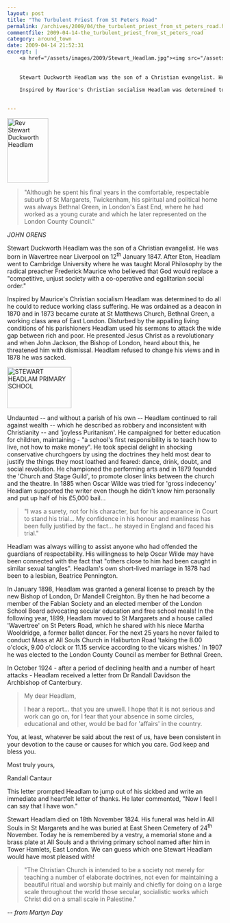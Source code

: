```yaml
---
layout: post
title: "The Turbulent Priest from St Peters Road"
permalink: /archives/2009/04/the_turbulent_priest_from_st_peters_road.html
commentfile: 2009-04-14-the_turbulent_priest_from_st_peters_road
category: around_town
date: 2009-04-14 21:52:31
excerpt: |
    <a href="/assets/images/2009/Stewart_Headlam.jpg"><img src="/assets/images/2009/Stewart_Headlam-thumb.jpg" width="96" height="150" alt="Rev Stewart Duckworth Headlam" class="photo right" /></a>
    
    
    Stewart Duckworth Headlam was the son of a Christian evangelist. He was born in Wavertree near Liverpool on 12<sup>th</sup> January 1847. After Eton, Headlam went to Cambridge University where he was taught Moral Philosophy by the radical preacher Frederick Maurice who believed that God would replace a "competitive, unjust society with a co-operative and egalitarian social order."
    
    Inspired by Maurice's Christian socialism Headlam was determined to do all he could to reduce working class suffering. He was ordained as a deacon in 1870 and in 1873 became curate at St Matthews Church, Bethnal Green, a working class area of East London. Disturbed by the appalling living conditions of his parishioners Headlam used his sermons to attack the wide gap between rich and poor. He presented Jesus Christ as a revolutionary and when John Jackson, the Bishop of London, heard about this, he threatened him with dismissal. Headlam refused to change his views and in 1878 he was sacked.
    

---
```


<a href="/assets/images/2009/Stewart_Headlam.jpg"><img src="/assets/images/2009/Stewart_Headlam-thumb.jpg" width="96" height="150" alt="Rev Stewart Duckworth Headlam" class="photo right" /></a>

> "Although he spent his final years in the comfortable, respectable suburb of St Margarets, Twickenham, his spiritual and political home was always Bethnal Green, in London's East End, where he had worked as a young curate and which he later represented on the London County Council."

<cite>JOHN ORENS</cite>

Stewart Duckworth Headlam was the son of a Christian evangelist. He was born in Wavertree near Liverpool on 12<sup>th</sup> January 1847. After Eton, Headlam went to Cambridge University where he was taught Moral Philosophy by the radical preacher Frederick Maurice who believed that God would replace a "competitive, unjust society with a co-operative and egalitarian social order."

Inspired by Maurice's Christian socialism Headlam was determined to do all he could to reduce working class suffering. He was ordained as a deacon in 1870 and in 1873 became curate at St Matthews Church, Bethnal Green, a working class area of East London. Disturbed by the appalling living conditions of his parishioners Headlam used his sermons to attack the wide gap between rich and poor. He presented Jesus Christ as a revolutionary and when John Jackson, the Bishop of London, heard about this, he threatened him with dismissal. Headlam refused to change his views and in 1878 he was sacked.

<a href="/assets/images/2009/schoolentrance003_000.jpg"><img src="/assets/images/2009/schoolentrance003_000-thumb.jpg" width="150" height="96" alt="STEWART HEADLAM PRIMARY SCHOOL" class="photo right" /></a>

Undaunted -- and without a parish of his own -- Headlam continued to rail against wealth -- which he described as robbery and inconsistent with Christianity -- and 'joyless Puritanism'. He campaigned for better education for children, maintaining - "a school's first responsibility is to teach how to live, not how to make money". He took special delight in shocking conservative churchgoers by using the doctrines they held most dear to justify the things they most loathed and feared: dance, drink, doubt, and social revolution. He championed the performing arts and in 1879 founded the 'Church and Stage Guild', to promote closer links between the church and the theatre. In 1885 when Oscar Wilde was tried for 'gross indecency' Headlam supported the writer even though he didn't know him personally and put up half of his £5,000 bail...

> "I was a surety, not for his character, but for his appearance in Court to stand his trial... My confidence in his honour and manliness has been fully justified by the fact... he stayed in England and faced his trial."

Headlam was always willing to assist anyone who had offended the guardians of respectability. His willingness to help Oscar Wilde may have been connected with the fact that "others close to him had been caught in similar sexual tangles". Headlam's own short-lived marriage in 1878 had been to a lesbian, Beatrice Pennington.

In January 1898, Headlam was granted a general license to preach by the new Bishop of London, Dr Mandell Creighton. By then he had become a member of the Fabian Society and an elected member of the London School Board advocating secular education and free school meals! In the following year, 1899, Headlam moved to St Margarets and a house called 'Wavertree' on St Peters Road, which he shared with his niece Martha Wooldridge, a former ballet dancer. For the next 25 years he never failed to conduct Mass at All Souls Church in Haliburton Road 'taking the 8.00 o'clock, 9.00 o'clock or 11.15 service according to the vicars wishes.' In 1907 he was elected to the London County Council as member for Bethnal Green.

In October 1924 - after a period of declining health and a number of heart attacks - Headlam received a letter from Dr Randall Davidson the Archbishop of Canterbury.

> My dear Headlam,
> 
> I hear a report... that you are unwell. I hope that it is not serious and work can go on, for I fear that your absence in some circles, educational and other, would be bad for 'affairs' in the country.

You, at least, whatever be said about the rest of us, have been consistent in your devotion to the cause or causes for which you care. God keep and bless you.

Most truly yours,

Randall Cantaur

This letter prompted Headlam to jump out of his sickbed and write an immediate and heartfelt letter of thanks. He later commented, "Now I feel I can say that I have won."

Stewart Headlam died on 18th November 1824. His funeral was held in All Souls in St Margarets and he was buried at East Sheen Cemetery of 24<sup>th</sup> November. Today he is remembered by a vestry, a memorial stone and a brass plate at All Souls and a thriving primary school named after him in Tower Hamlets, East London. We can guess which one Stewart Headlam would have most pleased with!

> "The Christian Church is intended to be a society not merely for teaching a number of elaborate doctrines, not even for maintaining a beautiful ritual and worship but mainly and chiefly for doing on a large scale throughout the world those secular, socialistic works which Christ did on a small scale in Palestine."

<cite>-- from Martyn Day</cite>

